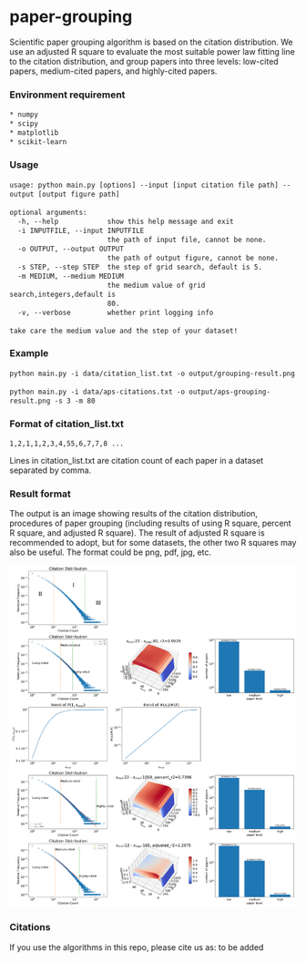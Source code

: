 # paper-grouping
Scientific paper grouping algorithm is based on the citation distribution. We use an adjusted R square to evaluate the most suitable power law fitting line to the citation distribution, and group papers into three levels: low-cited papers, medium-cited papers, and highly-cited papers. 

### Environment requirement

    * numpy
    * scipy
    * matplotlib
    * scikit-learn


### Usage
	
	usage: python main.py [options] --input [input citation file path] --output [output figure path]

	optional arguments:
	  -h, --help            show this help message and exit
	  -i INPUTFILE, --input INPUTFILE
	                        the path of input file, cannot be none.
	  -o OUTPUT, --output OUTPUT
	                        the path of output figure, cannot be none.
	  -s STEP, --step STEP  the step of grid search, default is 5.
	  -m MEDIUM, --medium MEDIUM
	                        the medium value of grid search,integers,default is
	                        80.
	  -v, --verbose         whether print logging info

	take care the medium value and the step of your dataset!

### Example

	python main.py -i data/citation_list.txt -o output/grouping-result.png

	python main.py -i data/aps-citations.txt -o output/aps-grouping-result.png -s 3 -m 80

### Format of citation_list.txt
    
    1,2,1,1,2,3,4,55,6,7,7,8 ...

Lines in citation_list.txt are citation count of each paper in a dataset separated by comma.

### Result format
The output is an image showing results of the citation distribution, procedures of paper grouping (including results of using R square, percent R square, and adjusted R square). The result of adjusted R square is recommended to adopt, but for some datasets, the other two R squares may also be useful. The format could be png, pdf, jpg, etc.

![Grouping results of the demo](output/grouping-result.png)


### Citations
If you use the algorithms in this repo, please cite us as:
    to be added
    
